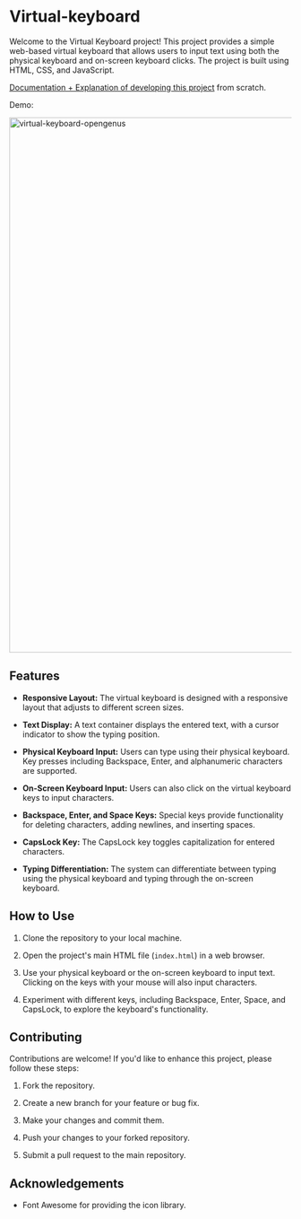 # Virtual-keyboard

Welcome to the Virtual Keyboard project! This project provides a simple web-based virtual keyboard that allows users to input text using both the physical keyboard and on-screen keyboard clicks. The project is built using HTML, CSS, and JavaScript.

[Documentation + Explanation of developing this project](https://iq.opengenus.org/virtual-keyboard-html/) from scratch.

Demo:

<img width="954" alt="virtual-keyboard-opengenus" src="https://github.com/OpenGenus/Virtual-keyboard/assets/10634210/71e00fca-fb95-427d-a769-7c5fbf6a793c">

## Features

- **Responsive Layout:** The virtual keyboard is designed with a responsive layout that adjusts to different screen sizes.

- **Text Display:** A text container displays the entered text, with a cursor indicator to show the typing position.

- **Physical Keyboard Input:** Users can type using their physical keyboard. Key presses including Backspace, Enter, and alphanumeric characters are supported.

- **On-Screen Keyboard Input:** Users can also click on the virtual keyboard keys to input characters.

- **Backspace, Enter, and Space Keys:** Special keys provide functionality for deleting characters, adding newlines, and inserting spaces.

- **CapsLock Key:** The CapsLock key toggles capitalization for entered characters.

- **Typing Differentiation:** The system can differentiate between typing using the physical keyboard and typing through the on-screen keyboard.

## How to Use

1. Clone the repository to your local machine.

2. Open the project's main HTML file (`index.html`) in a web browser.

3. Use your physical keyboard or the on-screen keyboard to input text. Clicking on the keys with your mouse will also input characters.

4. Experiment with different keys, including Backspace, Enter, Space, and CapsLock, to explore the keyboard's functionality.

## Contributing

Contributions are welcome! If you'd like to enhance this project, please follow these steps:

1. Fork the repository.

2. Create a new branch for your feature or bug fix.

3. Make your changes and commit them.

4. Push your changes to your forked repository.

5. Submit a pull request to the main repository.

## Acknowledgements

- Font Awesome for providing the icon library.

